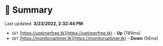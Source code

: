 # 📖 Summary
Last updated: **3/23/2022, 2:32:44 PM**

- `GET` [https://uptimerfree.tk](https://uptimerfree.tk) - **Up** (789ms)
- `GET` [https://monitoruptimer.tk](https://monitoruptimer.tk) - **Down** (56ms)
